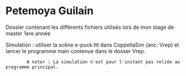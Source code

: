 # Petemoya Guilain

Dossier contenant les différents fichiers utilisés lors de mon stage de master 1ere année

Simulation : utiliser la scène e-puck.ttt dans CoppeliaSim (anc: Vrep) et
            lancer le programme main contenue dans le dosser Vrep.
            
            A noter : La simulation n'est pour l'instant pas reliée au programme principal.